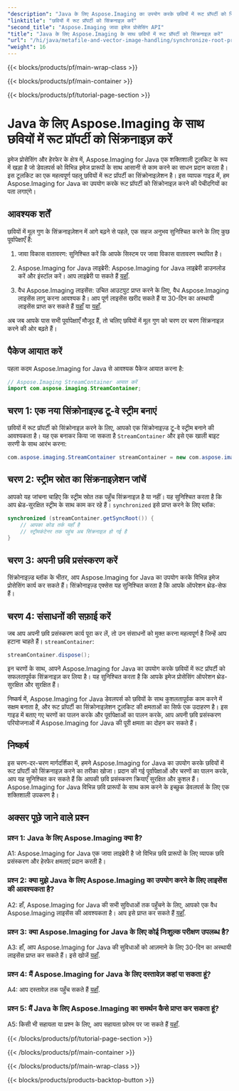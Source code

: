 ```yaml
---
"description": "Java के लिए Aspose.Imaging का उपयोग करके छवियों में रूट प्रॉपर्टी को सिंक्रोनाइज़ करना सीखें। इस चरण-दर-चरण मार्गदर्शिका के साथ थ्रेड-सुरक्षित छवि प्रसंस्करण सुनिश्चित करें।"
"linktitle": "छवियों में रूट प्रॉपर्टी को सिंक्रनाइज़ करें"
"second_title": "Aspose.Imaging जावा इमेज प्रोसेसिंग API"
"title": "Java के लिए Aspose.Imaging के साथ छवियों में रूट प्रॉपर्टी को सिंक्रनाइज़ करें"
"url": "/hi/java/metafile-and-vector-image-handling/synchronize-root-property-in-images/"
"weight": 16
---
```


{{< blocks/products/pf/main-wrap-class >}}

{{< blocks/products/pf/main-container >}}

{{< blocks/products/pf/tutorial-page-section >}}

# Java के लिए Aspose.Imaging के साथ छवियों में रूट प्रॉपर्टी को सिंक्रनाइज़ करें

इमेज प्रोसेसिंग और हेरफेर के क्षेत्र में, Aspose.Imaging for Java एक शक्तिशाली टूलकिट के रूप में खड़ा है जो डेवलपर्स को विभिन्न इमेज प्रारूपों के साथ आसानी से काम करने का साधन प्रदान करता है। इस टूलकिट का एक महत्वपूर्ण पहलू छवियों में रूट प्रॉपर्टी का सिंक्रोनाइज़ेशन है। इस व्यापक गाइड में, हम Aspose.Imaging for Java का उपयोग करके रूट प्रॉपर्टी को सिंक्रोनाइज़ करने की पेचीदगियों का पता लगाएंगे।

## आवश्यक शर्तें

छवियों में मूल गुण के सिंक्रनाइज़ेशन में आगे बढ़ने से पहले, एक सहज अनुभव सुनिश्चित करने के लिए कुछ पूर्वापेक्षाएँ हैं:

1. जावा विकास वातावरण: सुनिश्चित करें कि आपके सिस्टम पर जावा विकास वातावरण स्थापित है।

2. Aspose.Imaging for Java लाइब्रेरी: Aspose.Imaging for Java लाइब्रेरी डाउनलोड करें और इंस्टॉल करें। आप लाइब्रेरी पा सकते हैं [यहाँ](https://releases.aspose.com/imaging/java/).

3. वैध Aspose.Imaging लाइसेंस: उचित आउटपुट प्राप्त करने के लिए, वैध Aspose.Imaging लाइसेंस लागू करना आवश्यक है। आप पूर्ण लाइसेंस खरीद सकते हैं या 30-दिन का अस्थायी लाइसेंस प्राप्त कर सकते हैं [यहाँ](https://purchase.aspose.com/buy) या [यहाँ](https://purchase.aspose.com/temporary-license/).

अब जब आपके पास सभी पूर्वापेक्षाएँ मौजूद हैं, तो चलिए छवियों में मूल गुण को चरण दर चरण सिंक्रनाइज़ करने की ओर बढ़ते हैं।

## पैकेज आयात करें

पहला कदम Aspose.Imaging for Java से आवश्यक पैकेज आयात करना है:

```java
// Aspose.Imaging StreamContainer आयात करें
import com.aspose.imaging.StreamContainer;
```

## चरण 1: एक नया सिंक्रोनाइज़्ड टू-वे स्ट्रीम बनाएं

छवियों में रूट प्रॉपर्टी को सिंक्रोनाइज़ करने के लिए, आपको एक सिंक्रोनाइज़्ड टू-वे स्ट्रीम बनाने की आवश्यकता है। यह एक बनाकर किया जा सकता है `StreamContainer` और इसे एक खाली बाइट सरणी के साथ आरंभ करना:

```java
com.aspose.imaging.StreamContainer streamContainer = new com.aspose.imaging.StreamContainer(new java.io.ByteArrayInputStream(new byte[0]));
```

## चरण 2: स्ट्रीम स्रोत का सिंक्रनाइज़ेशन जांचें

आपको यह जांचना चाहिए कि स्ट्रीम स्रोत तक पहुँच सिंक्रनाइज़ है या नहीं। यह सुनिश्चित करता है कि आप थ्रेड-सुरक्षित स्ट्रीम के साथ काम कर रहे हैं। `synchronized` इसे प्राप्त करने के लिए ब्लॉक:

```java
synchronized (streamContainer.getSyncRoot()) {
    // आपका कोड तर्क यहाँ है
    // स्ट्रीमकंटेनर तक पहुंच अब सिंक्रनाइज़ हो गई है
}
```

## चरण 3: अपनी छवि प्रसंस्करण करें

सिंक्रोनाइज़्ड ब्लॉक के भीतर, आप Aspose.Imaging for Java का उपयोग करके विभिन्न इमेज प्रोसेसिंग कार्य कर सकते हैं। सिंक्रोनाइज़्ड एक्सेस यह सुनिश्चित करता है कि आपके ऑपरेशन थ्रेड-सेफ हैं।

## चरण 4: संसाधनों की सफ़ाई करें

जब आप अपनी छवि प्रसंस्करण कार्य पूरा कर लें, तो उन संसाधनों को मुक्त करना महत्वपूर्ण है जिन्हें आप हटाना चाहते हैं। `streamContainer`:

```java
streamContainer.dispose();
```

इन चरणों के साथ, आपने Aspose.Imaging for Java का उपयोग करके छवियों में रूट प्रॉपर्टी को सफलतापूर्वक सिंक्रनाइज़ कर लिया है। यह सुनिश्चित करता है कि आपके इमेज प्रोसेसिंग ऑपरेशन थ्रेड-सुरक्षित और सुरक्षित हैं।

निष्कर्ष में, Aspose.Imaging for Java डेवलपर्स को छवियों के साथ कुशलतापूर्वक काम करने में सक्षम बनाता है, और रूट प्रॉपर्टी का सिंक्रोनाइज़ेशन टूलकिट की क्षमताओं का सिर्फ एक उदाहरण है। इस गाइड में बताए गए चरणों का पालन करके और पूर्वापेक्षाओं का पालन करके, आप अपनी छवि प्रसंस्करण परियोजनाओं में Aspose.Imaging for Java की पूरी क्षमता का दोहन कर सकते हैं।

## निष्कर्ष

इस चरण-दर-चरण मार्गदर्शिका में, हमने Aspose.Imaging for Java का उपयोग करके छवियों में रूट प्रॉपर्टी को सिंक्रनाइज़ करने का तरीका खोजा। प्रदान की गई पूर्वापेक्षाओं और चरणों का पालन करके, आप यह सुनिश्चित कर सकते हैं कि आपकी छवि प्रसंस्करण क्रियाएँ सुरक्षित और कुशल हैं। Aspose.Imaging for Java विभिन्न छवि प्रारूपों के साथ काम करने के इच्छुक डेवलपर्स के लिए एक शक्तिशाली उपकरण है।

## अक्सर पूछे जाने वाले प्रश्न

### प्रश्न 1: Java के लिए Aspose.Imaging क्या है?

A1: Aspose.Imaging for Java एक जावा लाइब्रेरी है जो विभिन्न छवि प्रारूपों के लिए व्यापक छवि प्रसंस्करण और हेरफेर क्षमताएं प्रदान करती है।

### प्रश्न 2: क्या मुझे Java के लिए Aspose.Imaging का उपयोग करने के लिए लाइसेंस की आवश्यकता है?

A2: हाँ, Aspose.Imaging for Java की सभी सुविधाओं तक पहुँचने के लिए, आपको एक वैध Aspose.Imaging लाइसेंस की आवश्यकता है। आप इसे प्राप्त कर सकते हैं [यहाँ](https://purchase.aspose.com/buy).

### प्रश्न 3: क्या Aspose.Imaging for Java के लिए कोई निःशुल्क परीक्षण उपलब्ध है?

A3: हाँ, आप Aspose.Imaging for Java की सुविधाओं को आज़माने के लिए 30-दिन का अस्थायी लाइसेंस प्राप्त कर सकते हैं। इसे खोजें [यहाँ](https://purchase.aspose.com/temporary-license/).

### प्रश्न 4: मैं Aspose.Imaging for Java के लिए दस्तावेज़ कहां पा सकता हूं?

A4: आप दस्तावेज़ तक पहुँच सकते हैं [यहाँ](https://reference.aspose.com/imaging/java/).

### प्रश्न 5: मैं Java के लिए Aspose.Imaging का समर्थन कैसे प्राप्त कर सकता हूं?

A5: किसी भी सहायता या प्रश्न के लिए, आप सहायता फ़ोरम पर जा सकते हैं [यहाँ](https://forum.aspose.com/).

{{< /blocks/products/pf/tutorial-page-section >}}

{{< /blocks/products/pf/main-container >}}

{{< /blocks/products/pf/main-wrap-class >}}

{{< blocks/products/products-backtop-button >}}